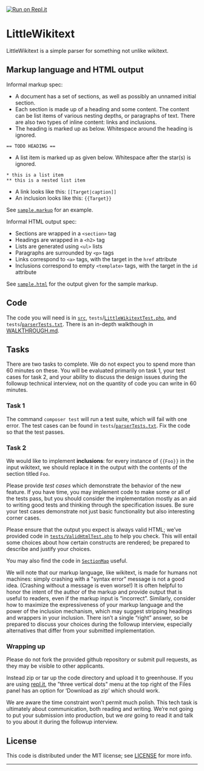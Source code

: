 [![Run on Repl.it](https://repl.it/badge/github/eituRuo0/little-wikitext)](https://repl.it/github/eituRuo0/little-wikitext)

LittleWikitext
=====================

LittleWikitext is a simple parser for something not unlike wikitext.

Markup language and HTML output
-------------------------------
Informal markup spec:
* A document has a set of sections, as well as possibly an unnamed initial
section.
* Each section is made up of a heading and some content.  The content can be
list items of various nesting depths, or paragraphs of text.  There are also
two types of inline content: links and inclusions.
* The heading is marked up as below. Whitespace around the heading is ignored.
```
== TODO HEADING ==
```
* A list item is marked up as given below. Whitespace after the star(s) is ignored.
```
* this is a list item
** this is a nested list item
```
* A link looks like this: `[[Target|caption]]`
* An inclusion looks like this: `{{Target}}`

See [`sample.markup`](./sample.markup) for an example.

Informal HTML output spec:
* Sections are wrapped in a `<section>` tag
* Headings are wrapped in a `<h2>` tag
* Lists are generated using `<ul>` lists
* Paragraphs are surrounded by `<p>` tags
* Links correspond to `<a>` tags, with the target in the `href` attribute
* Inclusions correspond to empty `<template>` tags, with the target in the
`id` attribute

See [`sample.html`](./sample.html) for the output given for the sample markup.

Code
----
The code you will need is in [`src`], `tests`/[`LittleWikitextTest.php`], and
`tests`/[`parserTests.txt`].  There is an in-depth walkthough in
[WALKTHROUGH.md](./WALKTHROUGH.md).

Tasks
-----
There are two tasks to complete.  We do not expect you to spend more
than 60 minutes on these.  You will be evaluated primarily on task 1,
your test cases for task 2, and your ability to discuss the design
issues during the followup technical interview, not on the quantity of
code you can write in 60 minutes.

### Task 1

The command `composer test` will run a test suite, which
will fail with one error.  The test cases can be found in
`tests`/[`parserTests.txt`].  Fix the code so that the test passes.

### Task 2

We would like to implement **inclusions**: for every instance of
`{{Foo}}` in the input wikitext, we should replace it in the output
with the contents of the section titled `Foo`.

Please provide *test cases* which demonstrate the behavior of the new
feature.  If you have time, you may implement code to make some or all
of the tests pass, but you should consider the implementation mostly
as an aid to writing good tests and thinking through the specification
issues.  Be sure your test cases demonstrate not just basic
functionality but also interesting corner cases.

Please ensure that the output you expect is always valid HTML; we’ve
provided code in
[`tests/ValidHtmlTest.php`](./tests/ValidHtmlTest.php) to help you
check.  This will entail some choices about how certain constructs are
rendered; be prepared to describe and justify your choices.

You may also find the code in [`SectionMap`] useful.

We will note that our markup language, like wikitext, is made for
humans not machines: simply crashing with a "syntax error" message is
not a good idea. (Crashing without a message is even worse!)  It is
often helpful to honor the intent of the author of the markup and
provide output that is useful to readers, even if the markup input is
“incorrect”. Similarly, consider how to maximize the expressiveness of
your markup language and the power of the inclusion mechanism, which
may suggest stripping headings and wrappers in your inclusion. There
isn’t a single “right” answer, so be prepared to discuss your choices
during the followup interview, especially alternatives that differ
from your submitted implementation.

### Wrapping up

Please do not fork the provided github repository or submit pull
requests, as they may be visible to other applicants.

Instead zip or tar up the code directory and upload it to greenhouse.
If you are using [repl.it](https://repl.it/), the "three vertical
dots" menu at the top right of the Files panel has an option for
‘Download as zip’ which should work.

We are aware the time constraint won’t permit much polish.
This tech task is ultimately about communication, both reading
and writing.  We’re not going to put your submission into production,
but we *are* going to read it and talk to you about it during the
followup interview.

License
-------

This code is distributed under the MIT license; see
[LICENSE](./LICENSE) for more info.

---
[repl.it]: https://repl.it
[wikipeg]: https://www.npmjs.com/package/wikipeg
[PEG]: https://en.wikipedia.org/wiki/Parsing_expression_grammar
[`src`]: ./src
[`parserTests.txt`]: ./tests/parserTests.txt
[`LittleWikitextTest.php`]: ./tests/LittleWikitextTest.php
[`Grammar.pegphp`]: ./src/Grammar.pegphp
[`Grammar`]: ./src/Grammar.php
[`Node`]: ./src/Node.php
[`LeafNode`]: ./src/LeafNode.php
[`Root`]: ./src/Root.php
[`Section`]: ./src/Section.php
[`Heading`]: ./src/Heading.php
[`ListItem`]: ./src/ListItem.php
[`Paragraph`]: ./src/Paragraph.php
[`Inclusion`]: ./src/Inclusion.php
[`Link`]: ./src/Link.php
[`Text`]: ./src/Text.php
[`Visitor`]: ./src/Visitor.php
[`TraversalVisitor`]: ./src/TraversalVisitor.php
[`TransformVisitor`]: ./src/TransformVisitor.php
[`ToHtmlVisitor`]: ./src/ToHtmlVisitor.php
[`ToMarkupVisitor`]: ./src/ToMarkupVisitor.php
[`SectionMap`]: ./src/SectionMap.php
[`LittleWikitext`]: ./src/LittleWikitext.php
[`ValidHtmlTest`]: ./tests/ValidHtmlTest.php
[`LittleWikitextTest`]: ./tests/LittleWikitextTest.php
[PHPUnit]: https://phpunit.de/documentation.html
[`phpcs`]: https://github.com/squizlabs/PHP_CodeSniffer
[`phan`]: https://github.com/phan/phan/wiki
[composer]: https://getcomposer.org/
